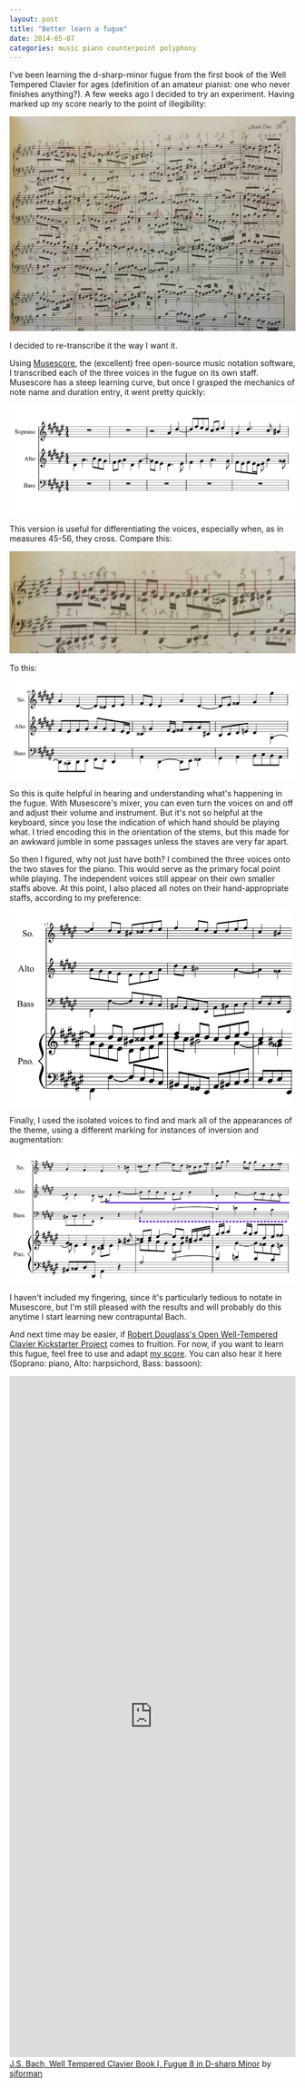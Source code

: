 ```yaml
---
layout: post
title: "Better learn a fugue"
date: 2014-05-07
categories: music piano counterpoint polyphony
---
```


I've been learning the d-sharp-minor fugue from the first book of the Well Tempered Clavier for ages (definition of an amateur pianist: one who never finishes anything?). A few weeks ago I decided to try an experiment. Having marked up my score nearly to the point of illegibility:

![Marked-up Dover score](/assets/dover-annotated.jpg)

I decided to re-transcribe it the way I want it. 

Using [Musescore](http://musescore.org/), the (excellent) free open-source music notation software, I transcribed each of the three voices in the fugue on its own staff. Musescore has a steep learning curve, but once I grasped the mechanics of note name and duration entry, it went pretty quickly:

![3-voices-separated](/assets/voices-separate.png)

This version is useful for differentiating the voices, especially when, as in measures 45-56, they cross. Compare this: 

![voices-crossing-1](/assets/voices-crossing-1.jpg)

To this: 

![voices-crossing-2](/assets/voices-crossing-2.png)

So this is quite helpful in hearing and understanding what's happening in the fugue. With Musescore's mixer, you can even turn the voices on and off and adjust their volume and instrument. But it's not so helpful at the keyboard, since you lose the indication of which hand should be playing what. I tried encoding this in the orientation of the stems, but this made for an awkward jumble in some passages unless the staves are very far apart.

So then I figured, why not just have both? I combined the three voices onto the two staves for the piano. This would serve as the primary focal point while playing. The independent voices still appear on their own smaller staffs above. At this point, I also placed all notes on their hand-appropriate staffs, according to my preference: 

![with-piano-staff](/assets/with-piano.png)

Finally, I used the isolated voices to find and mark all of the appearances of the theme, using a different marking for instances of inversion and augmentation: 

![theme-marked](/assets/theme-marked.png)

I haven't included my fingering, since it's particularly tedious to notate in Musescore, but I'm still pleased with the results and will probably do this anytime I start learning new contrapuntal Bach. 

And next time may be easier, if [Robert Douglass's Open Well-Tempered Clavier Kickstarter Project](https://www.kickstarter.com/projects/opengoldberg/open-well-tempered-clavier-bah-to-bach) comes to fruition. For now, if you want to learn this fugue, feel free to use and adapt [my score](http://musescore.com/user/191228/scores/187136). You can also hear it here (Soprano: piano, Alto: harpsichord, Bass: bassoon):

<iframe width="100%" height="1200" src="http://musescore.com/user/191228/scores/187409/embed" frameborder="0"></iframe><span><a href="http://musescore.com/user/191228/scores/187409">J.S. Bach, Well Tempered Clavier Book I, Fugue 8 in D-sharp Minor</a> by <a href="http://musescore.com/user/191228">sjforman</a></span> 
